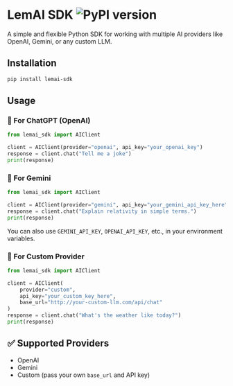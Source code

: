 # LemAI SDK ![PyPI version](https://img.shields.io/pypi/v/lemai-ask)

A simple and flexible Python SDK for working with multiple AI providers like OpenAI, Gemini, or any custom LLM.

## Installation

```bash
pip install lemai-sdk
```

## Usage

### 🧠 For ChatGPT (OpenAI)

```python
from lemai_sdk import AIClient

client = AIClient(provider="openai", api_key="your_openai_key")
response = client.chat("Tell me a joke")
print(response)
```

### 🔮 For Gemini

```python
from lemai_sdk import AIClient

client = AIClient(provider="gemini", api_key="your_gemini_api_key_here")
response = client.chat("Explain relativity in simple terms.")
print(response)
```

You can also use `GEMINI_API_KEY`, `OPENAI_API_KEY`, etc., in your environment variables.

### 🔌 For Custom Provider

```python
from lemai_sdk import AIClient

client = AIClient(
    provider="custom",
    api_key="your_custom_key_here",
    base_url="http://your-custom-llm.com/api/chat"
)
response = client.chat("What's the weather like today?")
print(response)
```

## ✅ Supported Providers
- OpenAI
- Gemini
- Custom (pass your own `base_url` and API key)
